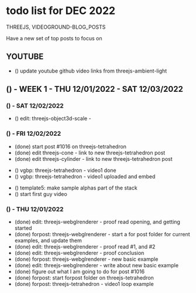 # todo list for DEC 2022

THREEJS, VIDEOGROUND-BLOG_POSTS

Have a new set of top posts to focus on

## YOUTUBE
* () update youtube github video links from threejs-ambient-light


<!-------- ----------
-- WEEK 1
---------- --------->
## () - WEEK 1 - THU 12/01/2022 - SAT 12/03/2022

### () - SAT 12/02/2022
<!-- edit/new -->
* () edit: threejs-object3d-scale - 

### () - FRI 12/02/2022
* (done) start post #1016 on threejs-tetrahedron
* (done) edit threejs-cone - link to new threejs-tetrahedron post
* (done) edit threejs-cylinder - link to new threejs-tetrahedron post
<!-- edit/new -->
<!-- videoground-blog-posts -->
* () vgbp: threejs-tetrahedron - video1 done
* () vgbp: threejs-tetrahedron - video1 uploaded and embed
<!-- Beta World -->
* () template5: make sample alphas part of the stack
* () start first guy video

### () - THU 12/01/2022
* (done) edit: threejs-webglrenderer - proof read opening, and getting started
* (done) forpost: threejs-webglrenderer - start a for post folder for current examples, and update them
* (done) edit: threejs-webglrenderer - proof read #1, and #2
* (done) edit: threejs-webglrenderer - proof conclusion
* (done) forpost: threejs-webglrenderer - new basic example
* (done) edit: threejs-webglrenderer - write about new basic example
* (done) figure out what I am going to do for post #1016
* (done) forpost: start forpost folder on threejs-tetrahedron
* (done) forpost: threejs-tetrahedron - video1 loop example

